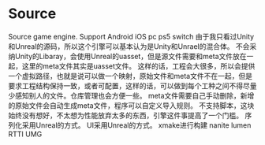 # Source
Source game engine. Support Android iOS pc ps5 switch
由于我只看过Unity和Unreal的源码，所以这个引擎可以基本认为是Unity和Unrael的混合体。
不会采纳Unity的Libaray，会使用Unreal的uasset，但是源文件需要和meta文件放在一起，这里的meta文件其实是uasset文件。
这样的话，工程会大很多，所以会提供一个虚拟路径，也就是说可以做一个映射，原始文件和meta文件不在一起，但是要求工程结构保持一致，或者可配置，这样的话，可以做到每个工种之间不得尽量少感知别人的文件。仓库管理也会方便一些。
meta文件需要自己手动删除，新增的原始文件会自动生成meta文件，程序可以自定义导入规则。
不支持脚本，这块始终没有想好，不太想为性能放弃太多的东西，引擎这件事提高了一个门槛。
序列化采用Unreal的方式。
UI采用Unreal的方式。
xmake进行构建
nanite lumen
RTTI
UMG